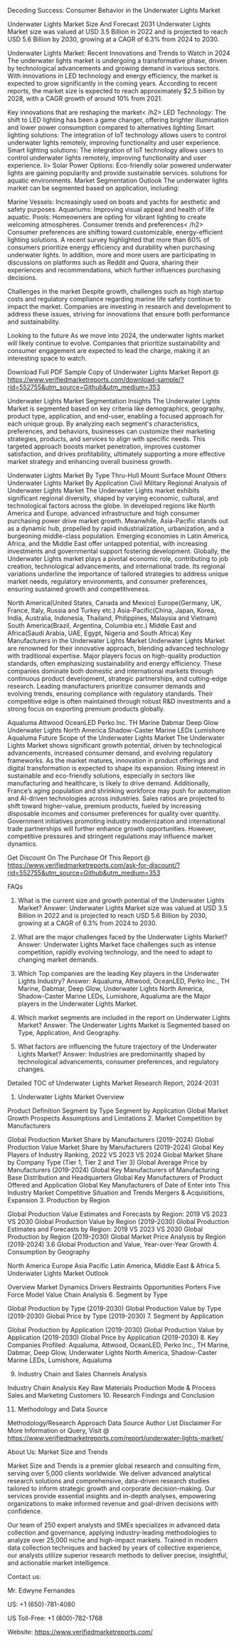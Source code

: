 Decoding Success: Consumer Behavior in the Underwater Lights Market


Underwater Lights Market Size And Forecast 2031
Underwater Lights Market size was valued at USD 3.5 Billion in 2022 and is projected to reach USD 5.6 Billion by 2030, growing at a CAGR of 6.3% from 2024 to 2030.

Underwater Lights Market: Recent Innovations and Trends to Watch in 2024
The underwater lights market is undergoing a transformative phase, driven by technological advancements and growing demand in various sectors. With innovations in LED technology and energy efficiency, the market is expected to grow significantly in the coming years. According to recent reports, the market size is expected to reach approximately $2.5 billion by 2028, with a CAGR growth of around 10% from 2021.

Key innovations that are reshaping the market< /h2>
LED Technology: The shift to LED lighting has been a game changer, offering brighter illumination and lower power consumption compared to alternatives lighting
Smart lighting solutions: The integration of IoT technology allows users to control underwater lights remotely, improving functionality and user experience.
Smart lighting solutions: The integration of IoT technology allows users to control underwater lights remotely, improving functionality and user experience.
li>
Solar Power Options: Eco-friendly solar powered underwater lights are gaining popularity and provide sustainable services. solutions for aquatic environments.
Market Segmentation Outlook
The underwater lights market can be segmented based on application, including:

Marine Vessels: Increasingly used on boats and yachts for aesthetic and safety purposes.
Aquariums: Improving visual appeal and health of life aquatic.
Pools: Homeowners are opting for vibrant lighting to create welcoming atmospheres.
Consumer trends and preferences< /h2>
Consumer preferences are shifting toward customizable, energy-efficient lighting solutions. A recent survey highlighted that more than 60% of consumers prioritize energy efficiency and durability when purchasing underwater lights. In addition, more and more users are participating in discussions on platforms such as Reddit and Quora, sharing their experiences and recommendations, which further influences purchasing decisions.

Challenges in the market
Despite growth, challenges such as high startup costs and regulatory compliance regarding marine life safety continue to impact the market. Companies are investing in research and development to address these issues, striving for innovations that ensure both performance and sustainability.

Looking to the future
As we move into 2024, the underwater lights market will likely continue to evolve. Companies that prioritize sustainability and consumer engagement are expected to lead the charge, making it an interesting space to watch.

Download Full PDF Sample Copy of Underwater Lights Market Report @ https://www.verifiedmarketreports.com/download-sample/?rid=552755&utm_source=Github&utm_medium=353

Underwater Lights Market Segmentation Insights
The Underwater Lights Market is segmented based on key criteria like demographics, geography, product type, application, and end-user, enabling a focused approach for each unique group. By analyzing each segment's characteristics, preferences, and behaviors, businesses can customize their marketing strategies, products, and services to align with specific needs. This targeted approach boosts market penetration, improves customer satisfaction, and drives profitability, ultimately supporting a more effective market strategy and enhancing overall business growth.

Underwater Lights Market By Type
Thru-Hull Mount
Surface Mount
Others
Underwater Lights Market By Application
Civil
Military
Regional Analysis of Underwater Lights Market
The Underwater Lights market exhibits significant regional diversity, shaped by varying economic, cultural, and technological factors across the globe. In developed regions like North America and Europe, advanced infrastructure and high consumer purchasing power drive market growth. Meanwhile, Asia-Pacific stands out as a dynamic hub, propelled by rapid industrialization, urbanization, and a burgeoning middle-class population. Emerging economies in Latin America, Africa, and the Middle East offer untapped potential, with increasing investments and governmental support fostering development. Globally, the Underwater Lights market plays a pivotal economic role, contributing to job creation, technological advancements, and international trade. Its regional variations underline the importance of tailored strategies to address unique market needs, regulatory environments, and consumer preferences, ensuring sustained growth and competitiveness.

North America(United States, Canada and Mexico)
Europe(Germany, UK, France, Italy, Russia and Turkey etc.)
Asia-Pacific(China, Japan, Korea, India, Australia, Indonesia, Thailand, Philippines, Malaysia and Vietnam)
South America(Brazil, Argentina, Columbia etc.)
Middle East and Africa(Saudi Arabia, UAE, Egypt, Nigeria and South Africa)
Key Manufacturers in the Underwater Lights Market
Underwater Lights Market are renowned for their innovative approach, blending advanced technology with traditional expertise. Major players focus on high-quality production standards, often emphasizing sustainability and energy efficiency. These companies dominate both domestic and international markets through continuous product development, strategic partnerships, and cutting-edge research. Leading manufacturers prioritize consumer demands and evolving trends, ensuring compliance with regulatory standards. Their competitive edge is often maintained through robust R&D investments and a strong focus on exporting premium products globally.

Aqualuma
Attwood
OceanLED
Perko Inc.
TH Marine
Dabmar
Deep Glow
Underwater Lights North America
Shadow-Caster Marine LEDs
Lumishore
Aqualuma
Future Scope of the Underwater Lights Market
The Underwater Lights Market shows significant growth potential, driven by technological advancements, increased consumer demand, and evolving regulatory frameworks. As the market matures, innovation in product offerings and digital transformation is expected to shape its expansion. Rising interest in sustainable and eco-friendly solutions, especially in sectors like manufacturing and healthcare, is likely to drive demand. Additionally, France’s aging population and shrinking workforce may push for automation and AI-driven technologies across industries. Sales ratios are projected to shift toward higher-value, premium products, fueled by increasing disposable incomes and consumer preferences for quality over quantity. Government initiatives promoting industry modernization and international trade partnerships will further enhance growth opportunities. However, competitive pressures and stringent regulations may influence market dynamics.

Get Discount On The Purchase Of This Report @ https://www.verifiedmarketreports.com/ask-for-discount/?rid=552755&utm_source=Github&utm_medium=353

FAQs
1. What is the current size and growth potential of the Underwater Lights Market?
Answer: Underwater Lights Market size was valued at USD 3.5 Billion in 2022 and is projected to reach USD 5.6 Billion by 2030, growing at a CAGR of 6.3% from 2024 to 2030.

2. What are the major challenges faced by the Underwater Lights Market?
Answer: Underwater Lights Market face challenges such as intense competition, rapidly evolving technology, and the need to adapt to changing market demands.

3. Which Top companies are the leading Key players in the Underwater Lights Industry?
Answer: Aqualuma, Attwood, OceanLED, Perko Inc., TH Marine, Dabmar, Deep Glow, Underwater Lights North America, Shadow-Caster Marine LEDs, Lumishore, Aqualuma are the Major players in the Underwater Lights Market.

4. Which market segments are included in the report on Underwater Lights Market?
Answer: The Underwater Lights Market is Segmented based on Type, Application, And Geography.

5. What factors are influencing the future trajectory of the Underwater Lights Market?
Answer: Industries are predominantly shaped by technological advancements, consumer preferences, and regulatory changes.

Detailed TOC of Underwater Lights Market Research Report, 2024-2031
1. Underwater Lights Market Overview

Product Definition
Segment by Type
Segment by Application
Global Market Growth Prospects
Assumptions and Limitations
2. Market Competition by Manufacturers

Global Production Market Share by Manufacturers (2019-2024)
Global Production Value Market Share by Manufacturers (2019-2024)
Global Key Players of Industry Ranking, 2022 VS 2023 VS 2024
Global Market Share by Company Type (Tier 1, Tier 2 and Tier 3)
Global Average Price by Manufacturers (2019-2024)
Global Key Manufacturers of Manufacturing Base Distribution and Headquarters
Global Key Manufacturers of Product Offered and Application
Global Key Manufacturers of Date of Enter into This Industry
Market Competitive Situation and Trends
Mergers & Acquisitions, Expansion
3. Production by Region

Global Production Value Estimates and Forecasts by Region: 2019 VS 2023 VS 2030
Global Production Value by Region (2019-2030)
Global Production Estimates and Forecasts by Region: 2019 VS 2023 VS 2030
Global Production by Region (2019-2030)
Global Market Price Analysis by Region (2019-2024) 3.6 Global Production and Value, Year-over-Year Growth
4. Consumption by Geography

North America
Europe
Asia Pacific
Latin America, Middle East & Africa
5. Underwater Lights Market Outlook

Overview
Market Dynamics
Drivers
Restraints
Opportunities
Porters Five Force Model
Value Chain Analysis 
6. Segment by Type

Global Production by Type (2019-2030)
Global Production Value by Type (2019-2030)
Global Price by Type (2019-2030)
7. Segment by Application

Global Production by Application (2019-2030)
Global Production Value by Application (2019-2030)
Global Price by Application (2019-2030)
8. Key Companies Profiled: Aqualuma, Attwood, OceanLED, Perko Inc., TH Marine, Dabmar, Deep Glow, Underwater Lights North America, Shadow-Caster Marine LEDs, Lumishore, Aqualuma

9. Industry Chain and Sales Channels Analysis

Industry Chain Analysis
Key Raw Materials
Production Mode & Process
Sales and Marketing
Customers
10. Research Findings and Conclusion

11. Methodology and Data Source

Methodology/Research Approach
Data Source
Author List
Disclaimer
For More Information or Query, Visit @ https://www.verifiedmarketreports.com/report/underwater-lights-market/

About Us: Market Size and Trends

Market Size and Trends is a premier global research and consulting firm, serving over 5,000 clients worldwide. We deliver advanced analytical research solutions and comprehensive, data-driven research studies tailored to inform strategic growth and corporate decision-making. Our services provide essential insights and in-depth analyses, empowering organizations to make informed revenue and goal-driven decisions with confidence.

Our team of 250 expert analysts and SMEs specializes in advanced data collection and governance, applying industry-leading methodologies to analyze over 25,000 niche and high-impact markets. Trained in modern data collection techniques and backed by years of collective experience, our analysts utilize superior research methods to deliver precise, insightful, and actionable market intelligence.

Contact us:

Mr. Edwyne Fernandes

US: +1 (650)-781-4080

US Toll-Free: +1 (800)-782-1768

Website: https://www.verifiedmarketreports.com/
